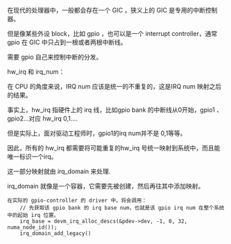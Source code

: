 在现代的处理器中，一般都会存在一个 GIC ，狭义上的 GIC 是专用的中断控制器。 

但是像某些外设 block，比如 gpio ，也可以是一个 interrupt controller，通常 gpio 在 GIC 中只占到一根或者两根中断线。

需要 gpio 自己来控制中断的分发。  

hw_irq 和 irq_num：

在 CPU 的角度来说，IRQ num 应该是统一的不重复的，这是IRQ num 映射之后的结果。  

事实上，hw_irq 指硬件上的 irq 线，比如gpio bank 的中断线从0开始，gpio1 、gpio2...对应 hw_irq 0,1....

但是实际上，面对驱动工程师时，gpio1的irq num并不是 0,1等等。

因此，所有的 hw_irq 都需要将可能重复的hw_irq 号统一映射到系统中，而且能唯一标识一个irq。


这一部分映射就由 irq_domain 来处理.

irq_domain 就像是一个容器，它需要先被创建，然后再往其中添加映射。  
	
	在实际的 gpio-controller 的 driver 中，将会调用：
		// 先获取该 gpio bank 的 irq base num，也就是该 gpio irq num 在整个系统中的起始 irq 位置。
		irq_base = devm_irq_alloc_descs(&pdev->dev, -1, 0, 32, numa_node_id());
		irq_domain_add_legacy()


	
